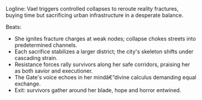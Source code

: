 ﻿---
series: 1
novella: 4
file: S1N4_CH09
type: chapter
pov: Vael
setting: City coreâ€”fracture collapse
word_target_min: 1201
word_target_max: 2299
status: outline
---
Logline: Vael triggers controlled collapses to reroute reality fractures, buying time but sacrificing urban infrastructure in a desperate balance.

Beats:
- She ignites fracture charges at weak nodes; collapse chokes streets into predetermined channels.
- Each sacrifice stabilizes a larger district; the city's skeleton shifts under cascading strain.
- Resistance forces rally survivors along her safe corridors, praising her as both savior and executioner.
- The Gate's voice echoes in her mindâ€”divine calculus demanding equal exchange.
- Exit: survivors gather around her blade, hope and horror entwined.